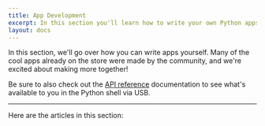 ```yaml
---
title: App Development
excerpt: In this section you'll learn how to write your own Python apps for the Pixel, and publish them so others can install it too.
layout: docs
---
```


In this section, we'll go over how you can write apps yourself. Many of the cool apps already on the store were made by the community, and we're excited about making more together!

Be sure to also check out the [API reference](/docs/api-reference) documentation to see what's available to you in the Python shell via USB.

***

Here are the articles in this section:
